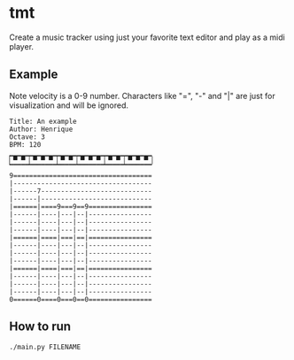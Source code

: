 # tmt

Create a music tracker using just your favorite text editor and play as a midi player.

## Example

Note velocity is a 0-9 number.
Characters like "=", "-" and "|" are just for visualization and will be ignored.

```
Title: An example
Author: Henrique
Octave: 3
BPM: 120
▁▁▁▁▁▁▁▁▁▁▁▁▁▁▁▁▁▁▁▁▁▁▁▁▁▁▁▁▁▁▁▁▁▁▁▁
▏▀ ▀ ▏▀ ▀ ▀ ▏▀ ▀ ▏▀ ▀ ▀ ▏▀ ▀ ▏▀ ▀ ▀ ▏
▔▔▔▔▔▔▔▔▔▔▔▔▔▔▔▔▔▔▔▔▔▔▔▔▔▔▔▔▔▔▔▔▔▔▔▔
9===================================
|-----------------------------------
|------7----------------------------
|------|----------------------------
|======|====9===9==9================
|------|----|---|--|----------------
|------|----|---|--|----------------
|------|----|---|--|----------------
|======|====|===|==|================
|------|----|---|--|----------------
|------|----|---|--|----------------
|------|----|---|--|----------------
|======|====|===|==|================
|------|----|---|--|----------------
|------|----|---|--|----------------
|------|----|---|--|----------------
0======0====0===0==0================
```

## How to run
```shell
./main.py FILENAME
```

